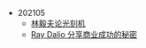 - 202105
    - [林毅夫论光刻机](https://www.bilibili.com/video/BV1M5411g7TW)
    - [Ray Dalio 分享商业成功的秘密](https://www.bilibili.com/video/BV1764y1k7C6)
